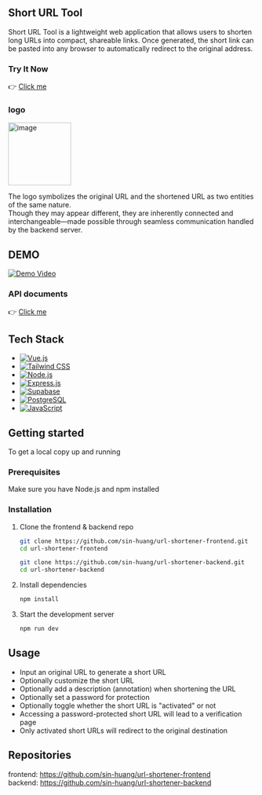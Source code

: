 ## Short URL Tool

Short URL Tool is a lightweight web application that allows users to shorten long URLs into compact, shareable links.
Once generated, the short link can be pasted into any browser to automatically redirect to the original address.

### Try It Now

👉 [Click me](https://reurl.zeabur.app/)
### logo

<img width="128" height="128" alt="image" src="https://github.com/user-attachments/assets/79b50709-951d-4de5-8471-ba7cf361410d" />

The logo symbolizes the original URL and the shortened URL as two entities of the same nature.  
Though they may appear different, they are inherently connected and interchangeable—made possible through seamless communication handled by the backend server.

## DEMO 

[![Demo Video](https://img.youtube.com/vi/_RE2fz2E9fE/0.jpg)](https://www.youtube.com/watch?v=_RE2fz2E9fE)

### API documents
👉 [Click me](https://reurl-backend.zeabur.app/api-docs)

## Tech Stack

- [![Vue.js][Vue.js]][Vue-url]
- [![Tailwind CSS][Tailwind.css]][Tailwind-url]
- [![Node.js][Node.js]][Node-url]
- [![Express.js][Express.js]][Express-url]
- [![Supabase][Supabase]][Supabase-url]
- [![PostgreSQL][PostgreSQL]][PostgreSQL-url]
- [![JavaScript][JavaScript]][JavaScript-url]

## Getting started

To get a local copy up and running

### Prerequisites

Make sure you have Node.js and npm installed

### Installation
1. Clone the frontend & backend repo
   
   ```bash
   git clone https://github.com/sin-huang/url-shortener-frontend.git
   cd url-shortener-frontend
   ```
   ```bash
   git clone https://github.com/sin-huang/url-shortener-backend.git
   cd url-shortener-backend
   ```
2. Install dependencies
   
   ```bash
   npm install
   ```
   
3. Start the development server
   ```bash
   npm run dev
   ```

## Usage

- Input an original URL to generate a short URL
- Optionally customize the short URL
- Optionally add a description (annotation) when shortening the URL
- Optionally set a password for protection
- Optionally toggle whether the short URL is "activated" or not
- Accessing a password-protected short URL will lead to a verification page
- Only activated short URLs will redirect to the original destination

## Repositories

frontend: https://github.com/sin-huang/url-shortener-frontend  
backend: https://github.com/sin-huang/url-shortener-backend

[Vue.js]: https://img.shields.io/badge/Vue.js-35495E?style=for-the-badge&logo=vuedotjs&logoColor=4FC08D
[Vue-url]: https://vuejs.org/

[Tailwind.css]: https://img.shields.io/badge/Tailwind_CSS-38B2AC?style=for-the-badge&logo=tailwindcss&logoColor=white
[Tailwind-url]: https://tailwindcss.com/

[Node.js]: https://img.shields.io/badge/Node.js-339933?style=for-the-badge&logo=node.js&logoColor=white
[Node-url]: https://nodejs.org/

[Express.js]: https://img.shields.io/badge/Express.js-000000?style=for-the-badge&logo=express&logoColor=white
[Express-url]: https://expressjs.com/

[Supabase]: https://img.shields.io/badge/Supabase-3ECF8E?style=for-the-badge&logo=supabase&logoColor=white
[Supabase-url]: https://supabase.com/

[PostgreSQL]: https://img.shields.io/badge/PostgreSQL-4169E1?style=for-the-badge&logo=postgresql&logoColor=white
[PostgreSQL-url]: https://www.postgresql.org/

[JavaScript]: https://img.shields.io/badge/JavaScript-F7DF1E?style=for-the-badge&logo=javascript&logoColor=black
[JavaScript-url]: https://developer.mozilla.org/en-US/docs/Web/JavaScript

